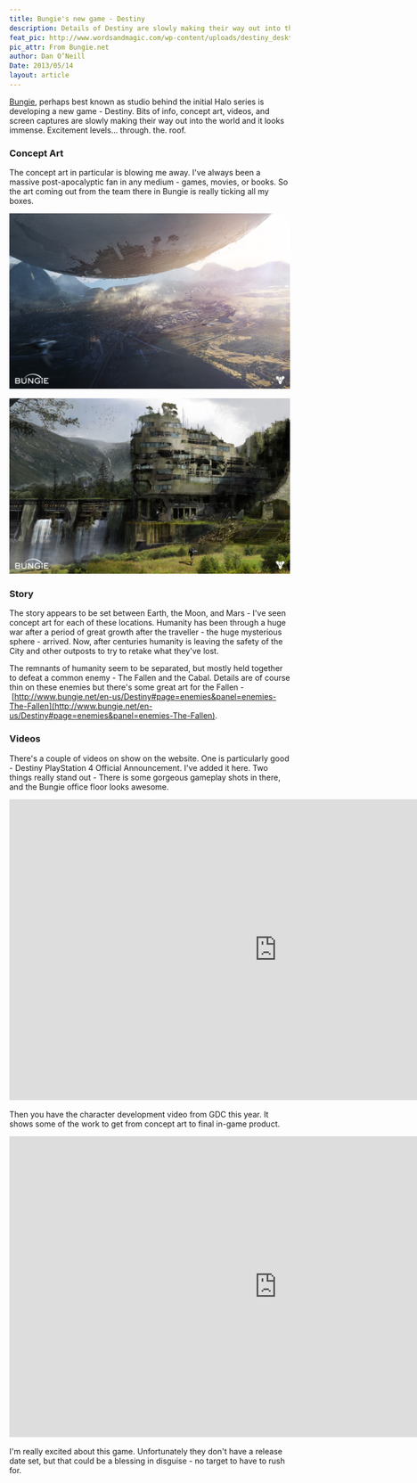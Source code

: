 ```yaml
---
title: Bungie's new game - Destiny
description: Details of Destiny are slowly making their way out into the world and it looks immense.
feat_pic: http://www.wordsandmagic.com/wp-content/uploads/destiny_desktop.jpg
pic_attr: From Bungie.net
author: Dan O’Neill
Date: 2013/05/14
layout: article
---
```


[Bungie](http://www.bungie.net/), perhaps best known as studio behind the initial Halo series is developing a new game - Destiny. Bits of info, concept art, videos, and screen captures are slowly making their way out into the world and it looks immense. Excitement levels... through. the. roof. 

### Concept Art

The concept art in particular is blowing me away. I've always been a massive post-apocalyptic fan in any medium - games, movies, or books. So the art coming out from the team there in Bungie is really ticking all my boxes. 

![The traveler sits low over the City.](/wp-content/uploads/travelers_vale_desktop.jpg)

![The wilderness beyond the walls of the City](/wp-content/uploads/ghost_town_desktop.jpg)

### Story

The story appears to be set between Earth, the Moon, and Mars - I've seen concept art for each of these locations. Humanity has been through a huge war after a period of great growth after the traveller - the huge mysterious sphere - arrived. Now, after centuries humanity is leaving the safety of the City and other outposts to try to retake what they've lost. 

The remnants of humanity seem to be separated, but mostly held together to defeat a common enemy - The Fallen and the Cabal. Details are of course thin on these enemies but there's some great art for the Fallen - [http://www.bungie.net/en-us/Destiny#page=enemies&panel=enemies-The-Fallen](http://www.bungie.net/en-us/Destiny#page=enemies&panel=enemies-The-Fallen). 

### Videos

There's a couple of videos on show on the website. One is particularly good - Destiny PlayStation 4 Official Announcement. I've added it here. Two things really stand out - There is some gorgeous gameplay shots in there, and the Bungie office floor looks awesome.

<iframe src="https://www.youtube.com/embed/6kJkiwDeWqQ" height="540" width="960" allowfullscreen="" frameborder="0"></iframe>

Then you have the character development video from GDC this year. It shows some of the work to get from concept art to final in-game product.

<iframe src="https://www.youtube.com/embed/bOcioqwN2Hc" height="540" width="960" allowfullscreen="" frameborder="0"></iframe>

I'm really excited about this game. Unfortunately they don't have a release date set, but that could be a blessing in disguise - no target to have to rush for.
